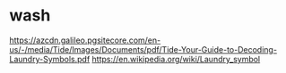 # wash
https://azcdn.galileo.pgsitecore.com/en-us/-/media/Tide/Images/Documents/pdf/Tide-Your-Guide-to-Decoding-Laundry-Symbols.pdf
https://en.wikipedia.org/wiki/Laundry_symbol
